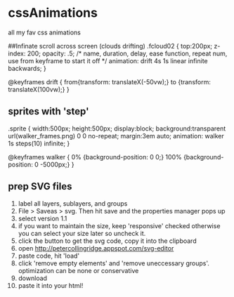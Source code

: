# cssAnimations
all my fav css animations

##Infinate scroll across screen (clouds drifting)
.fcloud02 {
		top:200px;
		z-index: 200;
		opacity: .5;
    /* name, duration, delay, ease function, repeat num, use from keyframe to start it off */
		animation: drift 4s 1s linear infinite backwards;
	}

@keyframes drift {
	from{transform: translateX(-50vw);}
	to {transform: translateX(100vw);}
}

## sprites with 'step'
.sprite {
	width:500px;
	height:500px;
	display:block;
	background:transparent url(walker_frames.png) 0 0 no-repeat;
	margin:3em auto;
	animation: walker 1s steps(10) infinite;
}


@keyframes walker {
	0% {background-position: 0 0;}
	100% {background-position: 0 -5000px;}
}


## prep SVG files

1) label all layers, sublayers, and groups
2) File > Saveas > svg. Then hit save and the properties manager pops up
3) select version 1.1
4) if you want to maintain the size, keep 'responsive' checked otherwise you can select your size later so uncheck it.
5) click the button to get the svg code, copy it into the clipboard
6) open http://petercollingridge.appspot.com/svg-editor
7) paste code, hit 'load'
8) click 'remove empty elements' and 'remove uneccessary groups'. optimization can be none or conservative
9) download
10) paste it into your html!
